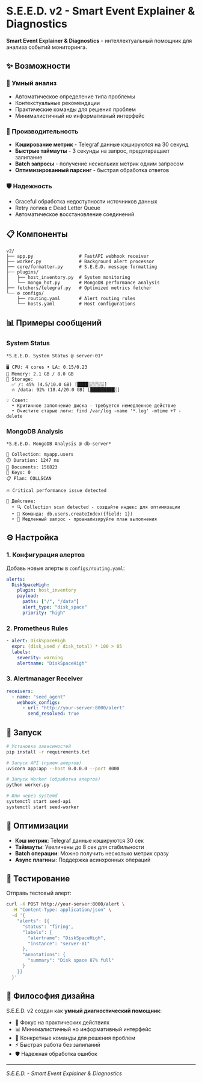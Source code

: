 # S.E.E.D. v2 - Smart Event Explainer & Diagnostics

**Smart Event Explainer & Diagnostics** - интеллектуальный помощник для анализа событий мониторинга.

## ✨ Возможности

### 🎯 Умный анализ
- Автоматическое определение типа проблемы
- Контекстуальные рекомендации
- Практические команды для решения проблем
- Минималистичный но информативный интерфейс

### 🚀 Производительность
- **Кэширование метрик** - Telegraf данные кэшируются на 30 секунд
- **Быстрые таймауты** - 3 секунды на запрос, предотвращает залипание
- **Batch запросы** - получение нескольких метрик одним запросом
- **Оптимизированный парсинг** - быстрая обработка ответов

### 🛡️ Надежность
- Graceful обработка недоступности источников данных
- Retry логика с Dead Letter Queue
- Автоматическое восстановление соединений

## 📋 Компоненты

```
v2/
├── app.py                 # FastAPI webhook receiver
├── worker.py              # Background alert processor  
├── core/formatter.py      # S.E.E.D. message formatting
├── plugins/
│   ├── host_inventory.py  # System monitoring
│   └── mongo_hot.py       # MongoDB performance analysis
├── fetchers/telegraf.py   # Optimized metrics fetcher
└── ⚙️ configs/
    ├── routing.yaml       # Alert routing rules
    └── hosts.yaml         # Host configurations
```

## 📊 Примеры сообщений

### System Status
```
*S.E.E.D. System Status @ server-01*

🖥️ CPU: 4 cores • LA: 0.15/0.23
🧠 Memory: 2.1 GB / 8.0 GB  
💾 Storage:
  ✅ /: 45% (4.5/10.0 GB) [████░░░░░░]
  🔥 /data: 92% (18.4/20.0 GB) [█████████░]

💡 Совет:
  • Критичное заполнение диска - требуется немедленное действие
  • Очистите старые логи: find /var/log -name '*.log' -mtime +7 -delete
```

### MongoDB Analysis
```
*S.E.E.D. MongoDB Analysis @ db-server*

🎯 Collection: myapp.users
⏱️ Duration: 1247 ms
📄 Documents: 156823
🔑 Keys: 0
📋 Plan: COLLSCAN

🔥 Critical performance issue detected

🔧 Действие:
  • 🔍 Collection scan detected - создайте индекс для оптимизации
  • 📝 Команда: db.users.createIndex({field: 1})
  • 🐌 Медленный запрос - проанализируйте план выполнения
```

## ⚙️ Настройка

### 1. Конфигурация алертов
Добавь новые алерты в `configs/routing.yaml`:

```yaml
alerts:
  DiskSpaceHigh:
    plugin: host_inventory
    payload:
      paths: ["/", "/data"]
      alert_type: "disk_space" 
      priority: "high"
```

### 2. Prometheus Rules  
```yaml
- alert: DiskSpaceHigh
  expr: (disk_used / disk_total) * 100 > 85
  labels:
    severity: warning
    alertname: "DiskSpaceHigh"
```

### 3. Alertmanager Receiver
```yaml
receivers:
  - name: "seed_agent"
    webhook_configs:
      - url: "http://your-server:8000/alert"
        send_resolved: true
```

## 🚀 Запуск

```bash
# Установка зависимостей
pip install -r requirements.txt

# Запуск API (прием алертов)
uvicorn app:app --host 0.0.0.0 --port 8000

# Запуск Worker (обработка алертов)  
python worker.py

# Или через systemd
systemctl start seed-api
systemctl start seed-worker
```

## 🔧 Оптимизации

- **Кэш метрик**: Telegraf данные кэшируются 30 сек
- **Таймауты**: Увеличены до 8 сек для стабильности
- **Batch операции**: Можно получить несколько метрик сразу
- **Async плагины**: Поддержка асинхронных операций

## 🎯 Тестирование

Отправь тестовый алерт:
```bash
curl -X POST http://your-server:8000/alert \
  -H "Content-Type: application/json" \
  -d '{
    "alerts": [{
      "status": "firing",
      "labels": {
        "alertname": "DiskSpaceHigh",
        "instance": "server-01"
      },
      "annotations": {
        "summary": "Disk space 87% full"
      }
    }]
  }'
```

## 🎯 Философия дизайна

S.E.E.D. v2 создан как **умный диагностический помощник**:
- 🎯 Фокус на практических действиях
- 📊 Минималистичный но информативный интерфейс  
- 🔧 Конкретные команды для решения проблем
- ⚡ Быстрая работа без залипаний
- 🛡️ Надежная обработка ошибок

---
*S.E.E.D. - Smart Event Explainer & Diagnostics*